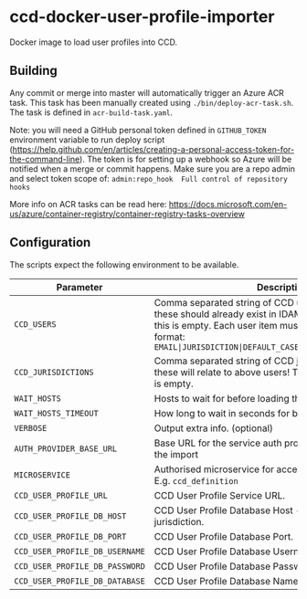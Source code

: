 # ccd-docker-user-profile-importer

Docker image to load user profiles into CCD.

## Building

Any commit or merge into master will automatically trigger an Azure ACR task. This task has been manually
created using `./bin/deploy-acr-task.sh`. The task is defined in `acr-build-task.yaml`. 

Note: you will need a GitHub personal token defined in `GITHUB_TOKEN` environment variable to run deploy script (https://help.github.com/en/articles/creating-a-personal-access-token-for-the-command-line). The token is for setting up a webhook so Azure will be notified when a merge or commit happens. Make sure you are a repo admin and select token scope of: `admin:repo_hook  Full control of repository hooks`

More info on ACR tasks can be read here: https://docs.microsoft.com/en-us/azure/container-registry/container-registry-tasks-overview

## Configuration

The scripts expect the following environment to be available.

| Parameter | Description  |
|-------------|------------|
| `CCD_USERS` | Comma separated string of CCD user items to add - note: these should already exist in IDAM! The script terminates if this is empty. Each user item must contain, in exactly this format: `EMAIL\|JURISDICTION\|DEFAULT_CASE_TYPE\|DEFAULT_CASE_STATE` | 
| `CCD_JURISDICTIONS` | Comma separated string of CCD jurisdictions to add - note: these will relate to above users! The script terminates if this is empty. | 
| `WAIT_HOSTS` | Hosts to wait for before loading the definitions. (optional) |
| `WAIT_HOSTS_TIMEOUT` | How long to wait in seconds for before giving up. (optional) |
| `VERBOSE` | Output extra info. (optional) | 
| `AUTH_PROVIDER_BASE_URL` | Base URL for the service auth provider to get a token for the import | 
| `MICROSERVICE` | Authorised microservice for accessing user profile service. E.g. `ccd_definition` | 
| `CCD_USER_PROFILE_URL` | CCD User Profile Service URL. | 
| `CCD_USER_PROFILE_DB_HOST` | CCD User Profile Database Host - will be used to add jurisdiction. |
| `CCD_USER_PROFILE_DB_PORT` | CCD User Profile Database Port. | 
| `CCD_USER_PROFILE_DB_USERNAME` | CCD User Profile Database Username. |
| `CCD_USER_PROFILE_DB_PASSWORD` | CCD User Profile Database Password. | 
| `CCD_USER_PROFILE_DB_DATABASE` | CCD User Profile Database Name - e.g. `user_profile`. | 

